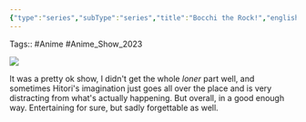 ```yaml
---
{"type":"series","subType":"series","title":"Bocchi the Rock!","englishTitle":"Bocchi the Rock!","year":2022,"dataSource":"MALAPI","url":"https://myanimelist.net/anime/47917/Bocchi_the_Rock","id":47917,"plot":null,"genres":["Comedy"],"writer":null,"studio":["CloverWorks"],"episodes":12,"duration":"23 min per ep","onlineRating":8.81,"actors":null,"image":"https://cdn.myanimelist.net/images/anime/1448/127956.jpg","released":true,"streamingServices":["Crunchyroll","Aniplus Asia","Bahamut Anime Crazy","Bilibili Global"],"airing":false,"airedFrom":"09/10/2022","airedTo":"25/12/2022","watched":true,"lastWatched":"2023-12-23","personalRating":7.5,"tags":["mediaDB/tv/series"],"status":"🟢 watched","Hours":4.6,"rating":"⭐ 7.5","dateWatched":"2023-12-23","dg-publish":true,"permalink":"/media-db/series/bocchi-the-rock-2022/","dgPassFrontmatter":true,"noteIcon":"3","created":"2023-12-20T21:20:34.551+05:30","updated":"2023-12-21T16:47:03.811+05:30"}
---
```


Tags:: #Anime #Anime_Show_2023 

<img src="https://cdn.myanimelist.net/images/anime/1448/127956.jpg">

It was a pretty ok show, I didn't get the whole *loner* part well, and sometimes Hitori's imagination just goes all over the place and is very distracting from what's actually happening. But overall, in a good enough way. Entertaining for sure, but sadly forgettable as well.